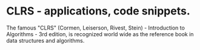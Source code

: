 # CLRS - applications, code snippets.

The famous "CLRS" (Cormen, Leiserson, Rivest, Stein) - Introduction to Algorithms - 3rd edition,
is recognized world wide as the reference book in data structures and algorithms. 
